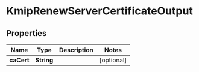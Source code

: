 

# KmipRenewServerCertificateOutput


## Properties

Name | Type | Description | Notes
------------ | ------------- | ------------- | -------------
**caCert** | **String** |  |  [optional]



